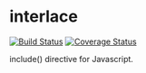# interlace

[![Build Status](https://travis-ci.org/lo5/interlace.svg?branch=master)](https://travis-ci.org/lo5/interlace) [![Coverage Status](https://coveralls.io/repos/lo5/interlace/badge.svg?branch=master)](https://coveralls.io/r/lo5/interlace?branch=master)

include() directive for Javascript.
